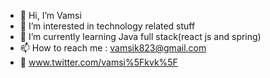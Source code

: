 - 👋 Hi, I’m Vamsi
- 👀 I’m interested in technology related stuff
- 🌱 I’m currently learning Java full stack(react js and spring)
- 📫 How to reach me : vamsik823@gmail.com
-  www.twitter.com/vamsi%5Fkvk%5F

<!---
KVK666/KVK666 is a ✨ special ✨ repository because its `README.md` (this file) appears on your GitHub profile.
You can click the Preview link to take a look at your changes.
--->
